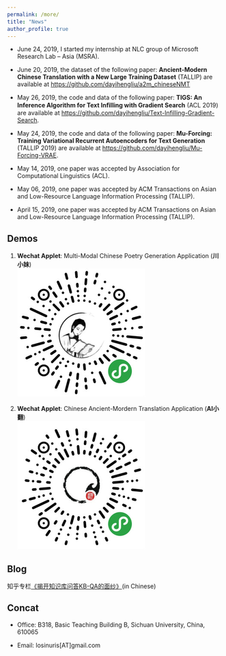 ```yaml
---
permalink: /more/
title: "News"
author_profile: true
---
```

- June 24, 2019, I started my internship at NLC group of Microsoft Research Lab – Asia (MSRA).

- June 20, 2019, the dataset of the following paper: **Ancient-Modern Chinese Translation with a New Large Training Dataset** (TALLIP) are available at https://github.com/dayihengliu/a2m_chineseNMT

- May 26, 2019, the code and data of the following paper: **TIGS: An Inference Algorithm for Text Inﬁlling with Gradient Search** (ACL 2019) are available at https://github.com/dayihengliu/Text-Infilling-Gradient-Search.

- May 24, 2019, the code and data of the following paper: **Mu-Forcing: Training Variational Recurrent Autoencoders for Text Generation** (TALLIP 2019) are available at https://github.com/dayihengliu/Mu-Forcing-VRAE.

- May 14, 2019, one paper was accepted by Association for Computational Linguistics (ACL).  

- May 06, 2019, one paper was accepted by ACM Transactions on Asian and Low-Resource Language Information Processing (TALLIP).

- April 15, 2019, one paper was accepted by ACM Transactions on Asian and Low-Resource Language Information Processing (TALLIP).

Demos
------
1. **Wechat Applet**: Multi-Modal Chinese Poetry Generation Application (**川小妹**)  
![Chuanxiaomei](/images/cxm_300.jpg)  

2. **Wechat Applet**: Chinese Ancient-Mordern Translation Application (**AI小翻**)  
![AIxiaofan](/images/xiaofan_300.jpg)  

Blog
------
知乎专栏[《揭开知识库问答KB-QA的面纱》](https://www.zhihu.com/people/liu-da-41-85/columns)(in Chinese)

Concat
------
- Office: B318, Basic Teaching Building B, Sichuan University, China, 610065

- Email: losinuris[AT]gmail.com
